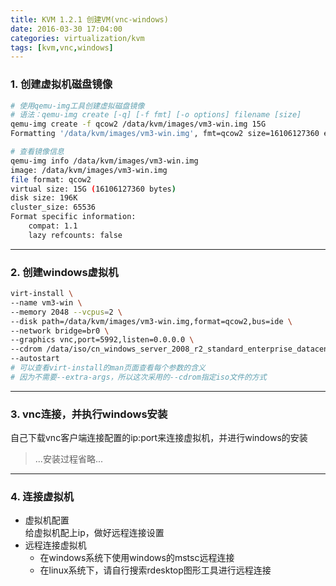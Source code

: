 ```yaml
---
title: KVM 1.2.1 创建VM(vnc-windows)
date: 2016-03-30 17:04:00
categories: virtualization/kvm
tags: [kvm,vnc,windows]
---
```


### 1. 创建虚拟机磁盘镜像
``` bash
# 使用qemu-img工具创建虚拟磁盘镜像
# 语法：qemu-img create [-q] [-f fmt] [-o options] filename [size]
qemu-img create -f qcow2 /data/kvm/images/vm3-win.img 15G
Formatting '/data/kvm/images/vm3-win.img', fmt=qcow2 size=16106127360 encryption=off cluster_size=65536 lazy_refcounts=off

# 查看镜像信息
qemu-img info /data/kvm/images/vm3-win.img
image: /data/kvm/images/vm3-win.img
file format: qcow2
virtual size: 15G (16106127360 bytes)
disk size: 196K
cluster_size: 65536
Format specific information:
    compat: 1.1
    lazy refcounts: false
```

---

### 2. 创建windows虚拟机
``` bash
virt-install \
--name vm3-win \
--memory 2048 --vcpus=2 \
--disk path=/data/kvm/images/vm3-win.img,format=qcow2,bus=ide \
--network bridge=br0 \
--graphics vnc,port=5992,listen=0.0.0.0 \
--cdrom /data/iso/cn_windows_server_2008_r2_standard_enterprise_datacenter_and_web_with_sp1_x64_dvd_617598.iso \
--autostart
# 可以查看virt-install的man页面查看每个参数的含义
# 因为不需要--extra-args，所以这次采用的--cdrom指定iso文件的方式
```

---

### 3. vnc连接，并执行windows安装
自己下载vnc客户端连接配置的ip:port来连接虚拟机，并进行windows的安装  
> ...安装过程省略...

---

### 4. 连接虚拟机
- 虚拟机配置  
给虚拟机配上ip，做好远程连接设置
- 远程连接虚拟机
  - 在windows系统下使用windows的mstsc远程连接
  - 在linux系统下，请自行搜索rdesktop图形工具进行远程连接
